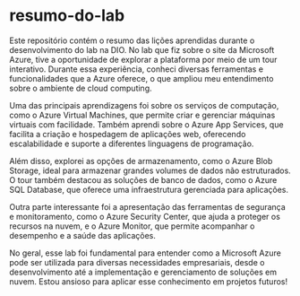 # resumo-do-lab
Este repositório contém o resumo das lições aprendidas durante o desenvolvimento do lab na DIO.
No lab que fiz sobre o site da Microsoft Azure, tive a oportunidade de explorar a plataforma por meio de um tour interativo. Durante essa experiência, conheci diversas ferramentas e funcionalidades que a Azure oferece, o que ampliou meu entendimento sobre o ambiente de cloud computing.

Uma das principais aprendizagens foi sobre os serviços de computação, como o Azure Virtual Machines, que permite criar e gerenciar máquinas virtuais com facilidade. Também aprendi sobre o Azure App Services, que facilita a criação e hospedagem de aplicações web, oferecendo escalabilidade e suporte a diferentes linguagens de programação.

Além disso, explorei as opções de armazenamento, como o Azure Blob Storage, ideal para armazenar grandes volumes de dados não estruturados. O tour também destacou as soluções de banco de dados, como o Azure SQL Database, que oferece uma infraestrutura gerenciada para aplicações.

Outra parte interessante foi a apresentação das ferramentas de segurança e monitoramento, como o Azure Security Center, que ajuda a proteger os recursos na nuvem, e o Azure Monitor, que permite acompanhar o desempenho e a saúde das aplicações.

No geral, esse lab foi fundamental para entender como a Microsoft Azure pode ser utilizada para diversas necessidades empresariais, desde o desenvolvimento até a implementação e gerenciamento de soluções em nuvem. Estou ansioso para aplicar esse conhecimento em projetos futuros!
